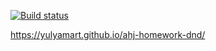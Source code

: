 [![Build status](https://ci.appveyor.com/api/projects/status/kihv47iqlrqbsw1y/branch/main?svg=true)](https://ci.appveyor.com/project/YulyaMart/ahj-homework-dnd/branch/main)

https://yulyamart.github.io/ahj-homework-dnd/
